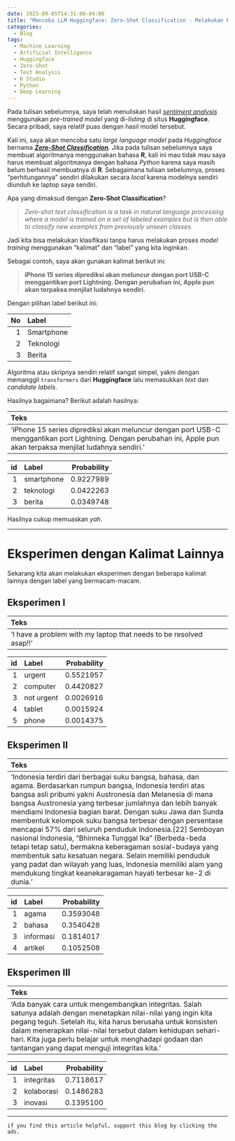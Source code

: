```yaml
---
date: 2023-09-05T14:31:00-04:00
title: "Mencoba LLM Huggingface: Zero-Shot Classification - Melakukan Klasifikasi Teks Menggunakan AI"
categories:
  - Blog
tags:
  - Machine Learning
  - Artificial Intelligence
  - Huggingface
  - Zero-Shot
  - Text Analysis
  - R Studio
  - Python
  - Deep Learning
---
```



Pada tulisan sebelumnya, saya telah menuliskan hasil [*sentiment
analysis*](https://ikanx101.com/blog/sentimen-llm/) menggunakan
*pre-trained model* yang di-*listing* di situs **Huggingface**. Secara
pribadi, saya relatif puas dengan hasil model tersebut.

Kali ini, saya akan mencoba satu *large language model* pada
*Huggingface* bernama [***Zero-Shot
Classification***](https://huggingface.co/tasks/zero-shot-classification).
Jika pada tulisan sebelumnya saya membuat algoritmanya menggunakan
bahasa **R**, kali ini mau tidak mau saya harus membuat algoritmanya
dengan bahasa *Python* karena saya masih belum berhasil membuatnya di
**R**. Sebagaimana tulisan sebelumnya, proses “perhitungannya” sendiri
dilakukan secara *local* karena modelnya sendiri diunduh ke laptop saya
sendiri.

Apa yang dimaksud dengan **Zero-Shot Classification**?

> *Zero-shot text classification is a task in natural language
> processing where a model is trained on a set of labeled examples but
> is then able to classify new examples from previously unseen classes.*

Jadi kita bisa melakukan klasifikasi tanpa harus melakukan proses *model
training* menggunakan “kalimat” dan “label” yang kita inginkan.

Sebagai contoh, saya akan gunakan kalimat berikut ini:

> **iPhone 15 series diprediksi akan meluncur dengan port USB-C
> menggantikan port Lightning. Dengan perubahan ini, Apple pun akan
> terpaksa menjilat ludahnya sendiri.**

Dengan pilihan label berikut ini:

|  No | Label      |
|----:|:-----------|
|   1 | Smartphone |
|   2 | Teknologi  |
|   3 | Berita     |

Algoritma atau skripnya sendiri relatif sangat simpel, yakni dengan
memanggil `transformers` dari **Huggingface** lalu memasukkan *text* dan
*candidate labels*.

Hasilnya bagaimana? Berikut adalah hasilnya:

| Teks                                                                                                                                                                |
|:--------------------------------------------------------------------------------------------------------------------------------------------------------------------|
| ‘iPhone 15 series diprediksi akan meluncur dengan port USB-C menggantikan port Lightning. Dengan perubahan ini, Apple pun akan terpaksa menjilat ludahnya sendiri.’ |

|  id | Label      | Probability |
|----:|:-----------|------------:|
|   1 | smartphone |   0.9227989 |
|   2 | teknologi  |   0.0422263 |
|   3 | berita     |   0.0349748 |

Hasilnya cukup memuaskan *yah*.

------------------------------------------------------------------------

# Eksperimen dengan Kalimat Lainnya

Sekarang kita akan melakukan eksperimen dengan beberapa kalimat lainnya
dengan label yang bermacam-macam.

## Eksperimen I

| Teks                                                               |
|:-------------------------------------------------------------------|
| ‘I have a problem with my laptop that needs to be resolved asap!!’ |

|  id | Label      | Probability |
|----:|:-----------|------------:|
|   1 | urgent     |   0.5521957 |
|   2 | computer   |   0.4420827 |
|   3 | not urgent |   0.0026916 |
|   4 | tablet     |   0.0015924 |
|   5 | phone      |   0.0014375 |

## Eksperimen II

| Teks                                                                                                                                                                                                                                                                                                                                                                                                                                                                                                                                                                                                                                                                                                                                        |
|:--------------------------------------------------------------------------------------------------------------------------------------------------------------------------------------------------------------------------------------------------------------------------------------------------------------------------------------------------------------------------------------------------------------------------------------------------------------------------------------------------------------------------------------------------------------------------------------------------------------------------------------------------------------------------------------------------------------------------------------------|
| ‘Indonesia terdiri dari berbagai suku bangsa, bahasa, dan agama. Berdasarkan rumpun bangsa, Indonesia terdiri atas bangsa asli pribumi yakni Austronesia dan Melanesia di mana bangsa Austronesia yang terbesar jumlahnya dan lebih banyak mendiami Indonesia bagian barat. Dengan suku Jawa dan Sunda membentuk kelompok suku bangsa terbesar dengan persentase mencapai 57% dari seluruh penduduk Indonesia.\[22\] Semboyan nasional Indonesia, “Bhinneka Tunggal Ika” (Berbeda-beda tetapi tetap satu), bermakna keberagaman sosial-budaya yang membentuk satu kesatuan negara. Selain memiliki penduduk yang padat dan wilayah yang luas, Indonesia memiliki alam yang mendukung tingkat keanekaragaman hayati terbesar ke-2 di dunia.’ |

|  id | Label     | Probability |
|----:|:----------|------------:|
|   1 | agama     |   0.3593048 |
|   2 | bahasa    |   0.3540428 |
|   3 | informasi |   0.1814017 |
|   4 | artikel   |   0.1052508 |

## Eksperimen III

| Teks                                                                                                                                                                                                                                                                                                                                                     |
|:---------------------------------------------------------------------------------------------------------------------------------------------------------------------------------------------------------------------------------------------------------------------------------------------------------------------------------------------------------|
| ‘Ada banyak cara untuk mengembangkan integritas. Salah satunya adalah dengan menetapkan nilai-nilai yang ingin kita pegang teguh. Setelah itu, kita harus berusaha untuk konsisten dalam menerapkan nilai-nilai tersebut dalam kehidupan sehari-hari. Kita juga perlu belajar untuk menghadapi godaan dan tantangan yang dapat menguji integritas kita.’ |

|  id | Label      | Probability |
|----:|:-----------|------------:|
|   1 | integritas |   0.7118617 |
|   2 | kolaborasi |   0.1486283 |
|   3 | inovasi    |   0.1395100 |

------------------------------------------------------------------------

`if you find this article helpful, support this blog by clicking the ads.`
